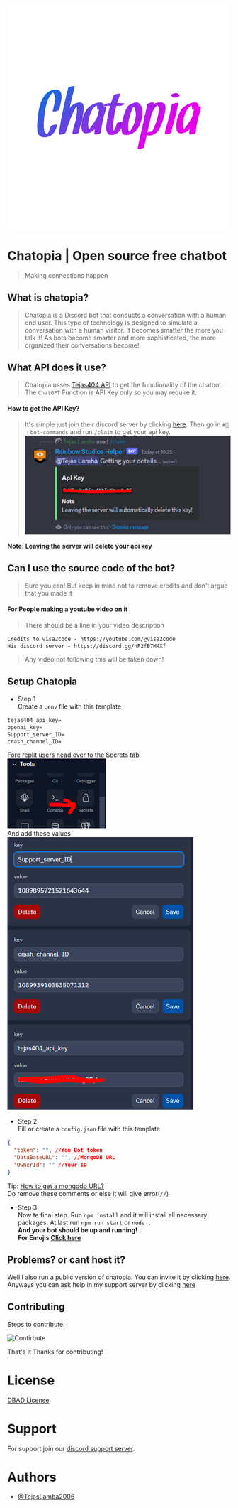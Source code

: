![profile](profile.png)

# Chatopia | Open source free chatbot

> Making connections happen

## What is chatopia?

> Chatopia is a Discord bot that conducts a conversation with a human end user. This type of technology is designed to simulate a conversation with a human visitor. It becomes smatter the more you talk it! As bots become smarter and more sophisticated, the more organized their conversations become!

## What API does it use?

> Chatopia usses [Tejas404 API](https://api.tejas404.xyz/ "Visit their site") to get the functionality of the chatbot. The `ChatGPT` Function is API Key only so you may require it.

#### How to get the API Key?

> It's simple just join their discord server by clicking [here](https://api.tejas404.xyz/discord "Rainbow Studios"). Then go in `#🤖︱bot-commands` and run `/claim` to get your api key.
> ![image](image.png)

**Note: Leaving the server will delete your api key**

## Can I use the source code of the bot?

> Sure you can! But keep in mind not to remove credits and don't argue that you made it

#### For People making a youtube video on it

> There should be a line in your video description <br>

```
Credits to visa2code - https://youtube.com/@visa2code
His discord server - https://discord.gg/nP2fB7M4Xf
```

> Any video not following this will be taken down!<br>

## Setup Chatopia

- Step 1 <br>
  Create a `.env` file with this template

```
tejas404_api_key=
openai_key=
Support_server_ID=
crash_channel_ID=
```

Fore replit users head over to the Secrets tab<br>
![image](image_2.png) <br>
And add these values <br>
![image](image_3.png)

- Step 2 <br>
  Fill or create a `config.json` file with this template

```json
{
  "token": "", //You Bot token
  "DataBaseURL": "", //MongoDB URL
  "OwnerId": "" //Your ID
}
```

Tip: [How to get a mongodb URL?](https://www.youtube.com/watch?v=RQMWKRlMtH0 "YouTube Video") <br>
Do remove these comments or else it will give error(`//`)
<br>
- Step 3 <br>
  Now te final step. Run `npm install` and it will install all necessary packages. At last run `npm run start` or `node .`
  <br>
  **And your bot should be up and running!**<br>
**For Emojis [Click here](https://api.tejas404.xyz/discord "Rainbow Studios")**

## Problems? or cant host it?

Well I also run a public version of chatopia. You can invite it by clicking [here](https://api.tejas404.xyz/chatopia_invite "Invite Chatopia!"). Anyways you can ask help in my support server by clicking [here](https://api.tejas404.xyz/discord "Rainbow Studios")

## Contributing

Steps to contribute:<br>

![Contirbute](https://i.imgur.com/qN2RoJF.png)<br>

That's it Thanks for contributing!<br>

# License

[DBAD License](https://github.com/The-Rainbow-Studios/Chatopia/blob/main/LICENSE.md)

# Support

For support join our [discord support server](https://api.tejas404.xyz/discord).

# Authors

- [@TejasLamba2006](https://github.com/TejasLamba2006)
